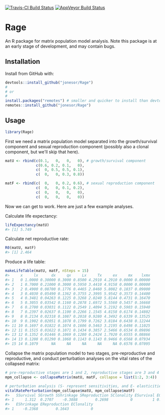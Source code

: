 
<!-- README.md is generated from README.Rmd. Please edit that file -->
[![Travis-CI Build Status](https://travis-ci.org/jonesor/Rage.svg?branch=master)](https://travis-ci.org/jonesor/Rage) [![AppVeyor Build Status](https://ci.appveyor.com/api/projects/status/github/jonesor/Rage?branch=master&svg=true)](https://ci.appveyor.com/project/jonesor/Rage)

Rage
====

An R package for matrix population model analysis. Note this package is at an early stage of development, and may contain bugs.

Installation
------------

Install from GitHub with:

``` r
devtools::install_github("jonesor/Rage")
#
# or
#
install.packages("remotes") # smaller and quicker to install than devtools
remotes::install_github("jonesor/Rage")
```

Usage
-----

``` r
library(Rage)
```

First we need a matrix population model separated into the growth/survival component and sexual reproduction component (possibly also a clonal component, but we'll skip that here).

``` r
matU <- rbind(c(0.1,   0,   0,   0), # growth/survival component
              c(0.6, 0.2, 0.1,   0),
              c(  0, 0.5, 0.5, 0.1),
              c(  0,   0, 0.3, 0.8))

matF <- rbind(c(  0,   0, 0.2, 0.6), # sexual reproduction component
              c(  0,   0, 0.1, 0.2),
              c(  0,   0,   0,   0),
              c(  0,   0,   0,   0))
```

Now we can get to work. Here are just a few example analyses. <br>

Calculate life expectancy:

``` r
lifeExpectancy(matU)
#> [1] 5.749
```

Calculate net reproductive rate:

``` r
R0(matU, matF)
#> [1] 2.464
```

Produce a life table:

``` r
makeLifeTable(matU, matF, nSteps = 15)
#>     x     lx      dx     qx     Lx     Tx     ex     mx    lxmx
#> 1   0 1.0000 0.30000 0.3000 0.8500 4.2910 4.2910 0.0000 0.00000
#> 2   1 0.7000 0.21000 0.3000 0.5950 3.4410 4.9158 0.0000 0.00000
#> 3   2 0.4900 0.08700 0.1776 0.4465 2.8460 5.8082 0.1837 0.09000
#> 4   3 0.4030 0.05490 0.1362 0.3755 2.3995 5.9542 0.3573 0.14400
#> 5   4 0.3481 0.04263 0.1225 0.3268 2.0240 5.8144 0.4731 0.16470
#> 6   5 0.3055 0.03542 0.1160 0.2878 1.6972 5.5560 0.5457 0.16668
#> 7   6 0.2700 0.03031 0.1122 0.2549 1.4094 5.2192 0.5903 0.15940
#> 8   7 0.2397 0.02637 0.1100 0.2266 1.1545 4.8158 0.6174 0.14802
#> 9   8 0.2134 0.02318 0.1087 0.2018 0.9280 4.3492 0.6339 0.13525
#> 10  9 0.1902 0.02051 0.1078 0.1799 0.7262 3.8184 0.6438 0.12244
#> 11 10 0.1697 0.01822 0.1074 0.1606 0.5463 3.2195 0.6498 0.11025
#> 12 11 0.1515 0.01622 0.1071 0.1434 0.3857 2.5466 0.6534 0.09896
#> 13 12 0.1352 0.01446 0.1069 0.1280 0.2424 1.7920 0.6555 0.08866
#> 14 13 0.1208 0.01290 0.1068 0.1143 0.1143 0.9466 0.6568 0.07934
#> 15 14 0.1079      NA     NA     NA     NA     NA 0.6576 0.07095
```

Collapse the matrix population model to two stages, pre-reproductive and reproductive, and conduct perturbation analyses on the vital rates of the collapsed matrix:

``` r
# pre-reproductive stages are 1 and 2, reproductive stages are 3 and 4
mpm_collapse <- collapseMatrix(matU, matF, collapse = list(1:2, 3:4))

# perturbation analysis (S- represent sensitivities, and E- elasticities)
vitalRatePerturbation(mpm_collapse$matU, mpm_collapse$matF)
#>   SSurvival SGrowth SShrinkage SReproduction SClonality ESurvival EGrowth
#> 1     1.312  0.2707    -0.3888        0.2698          0         1 0.09701
#>   EShrinkage EReproduction EClonality
#> 1    -0.2368        0.1643          0
```
